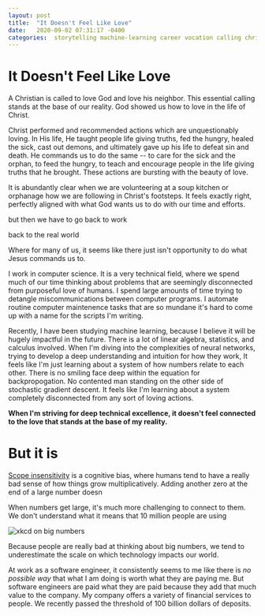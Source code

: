 ```yaml
---
layout: post
title:  "It Doesn't Feel Like Love"
date:   2020-09-02 07:31:17 -0400
categories:  storytelling machine-learning career vocation calling christian love technical
---
```


# It Doesn't Feel Like Love

A Christian is called to love God and love his neighbor.
This essential calling stands at the base of our reality.
God showed us how to love in the life of Christ.

Christ performed and recommended actions which are unquestionably loving. 
In His life, He taught people life giving truths, fed the hungry, healed the sick, cast out demons, and ultimately gave up his life to defeat sin and death.
He commands us to do the same -- to care for the sick and the orphan, to feed the hungry, to teach and encourage people in the life giving truths that he brought. 
These actions are bursting with the beauty of love.

It is abundantly clear when we are volunteering at a soup kitchen or orphanage how we are following in Christ's footsteps.
It feels exactly right, perfectly aligned with what God wants us to do with our time and efforts.

but then we have to go back to work

back to the real world

Where for many of us, it seems like there just isn't opportunity to do what Jesus commands us to. 

I work in computer science. It is a very technical field, where we spend much of our time thinking about problems that are seemingly disconnected from purposeful love of humans. 
I spend large amounts of time trying to detangle miscommunications between computer programs.
I automate routine computer maintenence tasks that are so mundane it's hard to come up with a name for the scripts I'm writing. 


Recently, I have been studying machine learning, because I believe it will be hugely impactful in the future.
There is a lot of linear algebra, statistics, and calculus involved. 
When I'm diving into the complexities of neural networks, trying to develop a deep understanding and intuition for how they work, It feels like I'm just learning about a system of how numbers relate to each other.
There is no smiling face deep within the equation for backpropogation.
No contented man standing on the other side of stochastic gradient descent.
It feels like I'm learning about a system completely disconnected from any sort of loving actions.

__When I'm striving for deep technical excellence, it doesn't feel connected to the love that stands at the base of my reality.__

# But it is


[Scope insensitivity](https://conceptually.org/concepts/scope-insensitivity) is a cognitive bias, where humans tend to have a really bad sense of how things grow multiplicatively. Adding another zero at the end of a large number doesn

When numbers get large, it's much more challenging to connect to them. We don't understand what it means that 10 million people are using 


![xkcd on big numbers](https://imgs.xkcd.com/comics/million_billion_trillion.png)

Because people are really bad at thinking about big numbers, we tend to underestimate the scale on which technology impacts our world.





At work as a software engineer, it consistently seems to me like there is _no possible way_ that what I am doing is worth what they are paying me. But software engineers are paid what they are paid because they add that much value to the company. My company offers a variety of financial services to people. We recently passed the threshold of 100 billion dollars of deposits. 